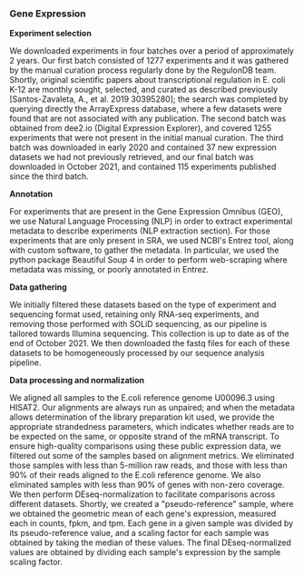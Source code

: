 ### Gene Expression
__Experiment selection__

We downloaded experiments in four batches over a period of approximately 2 years. Our first batch consisted of 1277 experiments and it was gathered by the manual curation process regularly done by the RegulonDB team. Shortly, original scientific papers about transcriptional regulation in E. coli K-12 are monthly sought, selected, and curated as described previously [Santos-Zavaleta, A., et al. 2019 30395280]; the search was completed by querying directly the ArrayExpress database, where a few datasets were found that are not associated with any publication. The second batch was obtained from dee2.io (Digital Expression Explorer), and covered 1255 experiments that were not present in the initial manual curation. The third batch was downloaded in early 2020 and contained 37 new expression datasets we had not previously retrieved, and our final batch was downloaded in October 2021, and contained 115 experiments published since the third batch.


__Annotation__

For experiments that are present in the Gene Expression Omnibus (GEO), we use Natural Language Processing (NLP) in order to extract experimental metadata to describe experiments (NLP extraction section).  For those experiments that are only present in SRA, we used NCBI's Entrez tool, along with custom software, to gather the metadata.  In particular, we used the python package Beautiful Soup 4 in order to perform web-scraping where metadata was missing, or poorly annotated in Entrez.


__Data gathering__

We initially filtered these datasets based on the type of experiment and sequencing format used, retaining only RNA-seq experiments, and removing those performed with SOLiD sequencing, as our pipeline is tailored towards Illumina sequencing. This collection is up to date as of the end of October 2021.  We then downloaded the fastq files for each of these datasets to be homogeneously processed by our sequence analysis pipeline.


__Data processing and normalization__

We aligned all samples to the E.coli reference genome U00096.3 using HISAT2. Our alignments are always run as unpaired; and when the metadata allows determination of the library preparation kit used, we provide the appropriate strandedness parameters, which indicates whether reads are to be expected on the same, or opposite strand of the mRNA transcript.  To ensure high-quality comparisons using these public expression data, we filtered out some of the samples based on alignment metrics.  We eliminated those samples with less than 5-million raw reads, and those with less than 90% of their reads aligned to the E.coli reference genome.  We also eliminated samples with less than 90% of genes with non-zero coverage. We then perform DEseq-normalization to facilitate comparisons across different datasets.  Shortly, we created a "pseudo-reference" sample, where we obtained the geometric mean of each gene's expression, measured each in counts, fpkm, and tpm.  Each gene in a given sample was divided by its pseudo-reference value, and a scaling factor for each sample was obtained by taking the median of these values. The final DEseq-normalized values are obtained by dividing each sample's expression by the sample scaling factor.

